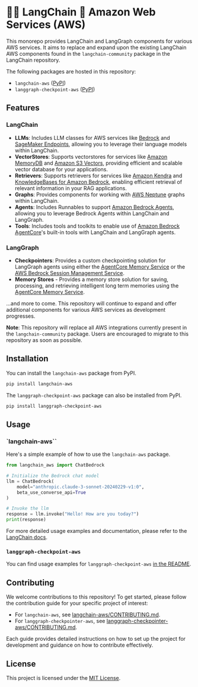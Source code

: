 # 🦜️🔗 LangChain 🤝 Amazon Web Services (AWS)

This monorepo provides LangChain and LangGraph components for various AWS services. It aims to replace and expand upon the existing LangChain AWS components found in the `langchain-community` package in the LangChain repository.

The following packages are hosted in this repository:

- `langchain-aws` ([PyPI](https://pypi.org/project/langchain-aws/))
- `langgraph-checkpoint-aws` ([PyPI](https://pypi.org/project/langgraph-checkpoint-aws/))

## Features

### LangChain

- **LLMs**: Includes LLM classes for AWS services like [Bedrock](https://aws.amazon.com/bedrock) and [SageMaker Endpoints](https://aws.amazon.com/sagemaker/deploy/), allowing you to leverage their language models within LangChain.
- **VectorStores**: Supports vectorstores for services like [Amazon MemoryDB](https://aws.amazon.com/memorydb/) and [Amazon S3 Vectors](https://aws.amazon.com/s3/features/vectors/), providing efficient and scalable vector database for your applications.
- **Retrievers**: Supports retrievers for services like [Amazon Kendra](https://aws.amazon.com/kendra/) and [KnowledgeBases for Amazon Bedrock](https://aws.amazon.com/bedrock/knowledge-bases/), enabling efficient retrieval of relevant information in your RAG applications.
- **Graphs**: Provides components for working with [AWS Neptune](https://aws.amazon.com/neptune/) graphs within LangChain.
- **Agents**: Includes Runnables to support [Amazon Bedrock Agents](https://aws.amazon.com/bedrock/agents/), allowing you to leverage Bedrock Agents within LangChain and LangGraph.
- **Tools**: Includes tools and toolkits to enable use of [Amazon Bedrock AgentCore](https://aws.amazon.com/bedrock/agentcore/)'s built-in tools with LangChain and LangGraph agents.

### LangGraph

- **Checkpointers**: Provides a custom checkpointing solution for LangGraph agents using either the [AgentCore Memory Service](https://docs.aws.amazon.com/bedrock-agentcore/latest/devguide/memory.html) or the [AWS Bedrock Session Management Service](https://docs.aws.amazon.com/bedrock/latest/userguide/sessions.html).
- **Memory Stores** - Provides a memory store solution for saving, processing, and retrieving intelligent long term memories using the [AgentCore Memory Service](https://docs.aws.amazon.com/bedrock-agentcore/latest/devguide/memory.html).

...and more to come. This repository will continue to expand and offer additional components for various AWS services as development progresses.

**Note**: This repository will replace all AWS integrations currently present in the `langchain-community` package. Users are encouraged to migrate to this repository as soon as possible.

## Installation

You can install the `langchain-aws` package from PyPI.

```bash
pip install langchain-aws
```

The `langgraph-checkpoint-aws` package can also be installed from PyPI.

```bash
pip install langgraph-checkpoint-aws
```

## Usage

### `langchain-aws``

Here's a simple example of how to use the `langchain-aws` package.

```python
from langchain_aws import ChatBedrock

# Initialize the Bedrock chat model
llm = ChatBedrock(
    model="anthropic.claude-3-sonnet-20240229-v1:0",
    beta_use_converse_api=True
)

# Invoke the llm
response = llm.invoke("Hello! How are you today?")
print(response)
```

For more detailed usage examples and documentation, please refer to the [LangChain docs](https://python.langchain.com/docs/integrations/platforms/aws/).

### `langgraph-checkpoint-aws`

You can find usage examples for `langgraph-checkpoint-aws` [in the README](https://github.com/langchain-ai/langchain-aws/blob/main/libs/langgraph-checkpoint-aws/README.md).

## Contributing

We welcome contributions to this repository! To get started, please follow the contribution guide for your specific project of interest:

- For `langchain-aws`, see [langchain-aws/CONTRIBUTING.md](https://github.com/langchain-ai/langchain-aws/blob/main/libs/aws/CONTRIBUTING.md).
- For `langgraph-checkpointer-aws`, see [langgraph-checkpointer-aws/CONTRIBUTING.md](https://github.com/langchain-ai/langchain-aws/blob/main/libs/langgraph-checkpoint-aws/CONTRIBUTING.md).

Each guide provides detailed instructions on how to set up the project for development and guidance on how to contribute effectively.

## License

This project is licensed under the [MIT License](LICENSE).
